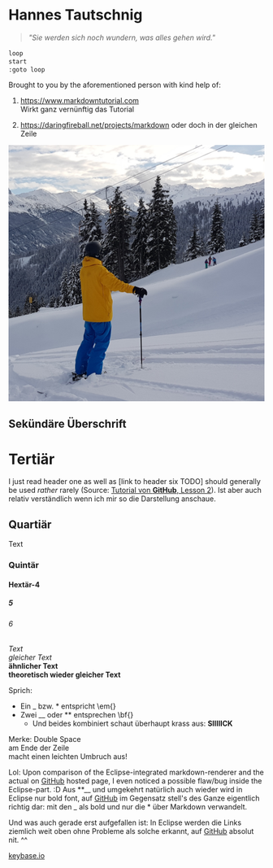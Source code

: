 Hannes Tautschnig
=================
> _"Sie werden sich noch wundern, was alles gehen wird."_
~~~~~~~
loop
start
:goto loop
~~~~~~~
Brought to you by the aforementioned person with kind help of:
1. <https://www.markdowntutorial.com>  
Wirkt ganz vernünftig das Tutorial

2. <https://daringfireball.net/projects/markdown>
oder doch in der gleichen Zeile

![Hannes Tautschnig](me/avatar.jpg)

Sekündäre Überschrift
---------------------

# Tertiär
I just read header one as well as [link to header six TODO] should generally be used _rather_ rarely (Source: [Tutorial von **GitHub**, Lesson 2](https://www.markdowntutorial.com/lesson/2/)). 
Ist aber auch relativ verständlich wenn ich mir so die Darstellung anschaue.
## Quartiär
Text
### Quintär
#### Hextär-4
##### 5
###### 6
_Text_  
*gleicher Text*  
**ähnlicher Text**  
__theoretisch wieder gleicher Text__

Sprich:
* Ein _ bzw. * entspricht \em{}
* Zwei __ oder ** entsprechen \bf{}
  * Und beides kombiniert schaut überhaupt krass aus: __SIIIIICK__

Merke: Double Space  
am Ende der Zeile  
macht einen leichten Umbruch aus!

Lol: Upon comparison of the Eclipse-integrated markdown-renderer and the actual on [GitHub][gh] hosted page, I even noticed a possible flaw/bug inside the Eclipse-part. :D 
Aus **__ und umgekehrt natürlich auch wieder wird in Eclipse nur bold font, auf [GitHub][gh] im Gegensatz stell's des Ganze eigentlich richtig dar: mit den _ als bold und nur die * über Markdown verwandelt.

Und was auch gerade erst aufgefallen ist: In Eclipse werden die Links ziemlich weit oben ohne Probleme als solche erkannt, auf [GitHub][gh] absolut nit. ^^



[keybase.io](https://htautsch.keybase.pub/ "Hannes Tautschnig's very own page on keybase.io")

[gh]: https://github.io "GitHub.io"
